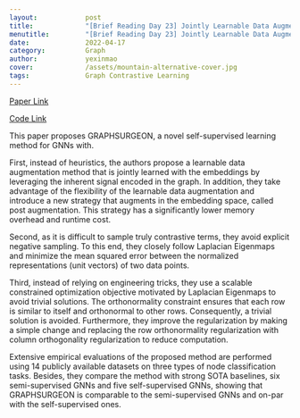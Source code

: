 ```yaml
---
layout:            post
title:             "[Brief Reading Day 23] Jointly Learnable Data Augmentations for Self-Supervised GNNs"
menutitle:         "[Brief Reading Day 23] Jointly Learnable Data Augmentations for Self-Supervised GNNs"
date:              2022-04-17
category:          Graph
author:            yexinmao
cover:             /assets/mountain-alternative-cover.jpg
tags:              Graph Contrastive Learning
---
```


[Paper Link](https://arxiv.org/abs/2108.10420)

[Code Link](https://github.com/zekarias-tilahun/graph-surgeon)


This paper proposes GRAPHSURGEON, a novel self-supervised learning method for GNNs with. 

First, instead of heuristics, the authors propose a learnable data augmentation method that is jointly learned with the embeddings by leveraging the inherent signal encoded in the graph. In addition, they take advantage of the flexibility of the learnable data augmentation and introduce a new strategy that augments in the embedding space, called post augmentation. This strategy has a significantly lower memory overhead and runtime cost. 

Second, as it is difficult to sample truly contrastive terms, they avoid explicit negative sampling. To this end, they closely follow Laplacian Eigenmaps and minimize the mean squared error between the normalized representations (unit vectors) of two data points. 

Third, instead of relying on engineering tricks, they use a scalable constrained optimization objective motivated by Laplacian Eigenmaps to avoid trivial solutions. The orthonormality constraint ensures that each row is similar to itself and orthonormal to other rows. Consequently, a trivial solution is avoided. Furthermore, they improve the regularization by making a simple change and replacing the row orthonormality regularization with column orthogonality regularization to reduce computation.

Extensive empirical evaluations of the proposed method are performed using 14 publicly available datasets on three types of node classification tasks. Besides, they compare the method with strong SOTA baselines, six semi-supervised GNNs and five self-supervised GNNs, showing that GRAPHSURGEON is comparable to the semi-supervised GNNs and on-par with the self-supervised ones.

